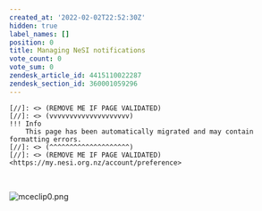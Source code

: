 ```yaml
---
created_at: '2022-02-02T22:52:30Z'
hidden: true
label_names: []
position: 0
title: Managing NeSI notifications
vote_count: 0
vote_sum: 0
zendesk_article_id: 4415110022287
zendesk_section_id: 360001059296
---
```



    [//]: <> (REMOVE ME IF PAGE VALIDATED)
    [//]: <> (vvvvvvvvvvvvvvvvvvvv)
    !!! Info
        This page has been automatically migrated and may contain formatting errors.
    [//]: <> (^^^^^^^^^^^^^^^^^^^^)
    [//]: <> (REMOVE ME IF PAGE VALIDATED)
    <https://my.nesi.org.nz/account/preference>

 

![mceclip0.png](assets/images/mceclip0_0_0_0_0_0_0_0.png)
